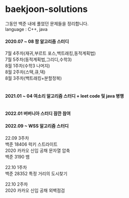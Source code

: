 # baekjoon-solutions

그동안 백준 내에 풀었던 문제들을 정리합니다.<br>
language : C++, java

#### 2020.07 ~ 08 팜 알고리즘 스터디<br>
  7월 4주차(재귀,부르트 포스,백트래킹,동적계획법)<br>
  7월 5주차(동적계획법,그리디,수학3)<br>
  8월 1주차(수학3 나머지)<br>
  8월 2주차(스택,큐,덱)<br>
  8월 3주차(백트래킹+분할정복)<br>
<br>
#### 2021.01 ~ 04 여소리 알고리즘 스터디 + leet code 및 java 병행<br><br>


#### 2022.01 버버니아 스터디 잠깐 참여


#### 2022.09 ~ WSS 알고리즘 스터디<br>
22.09 3주차<br>
  백준 18406 럭키 스트라이트<br>
  2020 카카오 신입 공채 문자열 압축 <br>
  백준 3190 뱀 <br>
 
22.10 1주차<br>
  백준 28352 특정 거리의 도시찾기<br>

22.10 2주차<br>
  2020 카카오 신입 공채 외벽점검<br>

